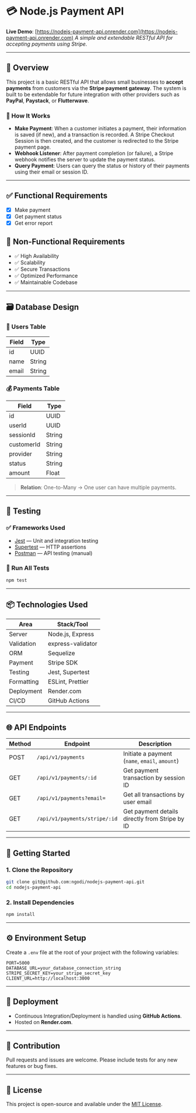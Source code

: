 # 💳 Node.js Payment API

**Live Demo**: [https://nodejs-payment-api.onrender.com](https://nodejs-payment-api.onrender.com)
*A simple and extendable RESTful API for accepting payments using Stripe.*

---

## 📘 Overview

This project is a basic RESTful API that allows small businesses to **accept payments** from customers via the **Stripe payment gateway**. The system is built to be extendable for future integration with other providers such as **PayPal**, **Paystack**, or **Flutterwave**.

### 🔄 How It Works

* **Make Payment**: When a customer initiates a payment, their information is saved (if new), and a transaction is recorded. A Stripe Checkout Session is then created, and the customer is redirected to the Stripe payment page.
* **Webhook Listener**: After payment completion (or failure), a Stripe webhook notifies the server to update the payment status.
* **Query Payment**: Users can query the status or history of their payments using their email or session ID.

---

## ✅ Functional Requirements

* [x] Make payment
* [x] Get payment status
* [x] Get error report

## 🧰 Non-Functional Requirements

* ✅ High Availability
* ✅ Scalability
* ✅ Secure Transactions
* ✅ Optimized Performance
* ✅ Maintainable Codebase

---

## 🗃️ Database Design

### 👤 Users Table

| Field | Type   |
| ----- | ------ |
| id    | UUID   |
| name  | String |
| email | String |

### 💰 Payments Table

| Field      | Type   |
| ---------- | ------ |
| id         | UUID   |
| userId     | UUID   |
| sessionId  | String |
| customerId | String |
| provider   | String |
| status     | String |
| amount     | Float  |

> **Relation**: One-to-Many → One user can have multiple payments.

---

## 🧪 Testing

### ✅ Frameworks Used

* [Jest](https://jestjs.io/) — Unit and integration testing
* [Supertest](https://github.com/ladjs/supertest) — HTTP assertions
* [Postman](https://www.postman.com/) — API testing (manual)

### 🚀 Run All Tests

```bash
npm test
```

---

## 📦 Technologies Used

| Area       | Stack/Tool        |
| ---------- | ----------------- |
| Server     | Node.js, Express  |
| Validation | express-validator |
| ORM        | Sequelize         |
| Payment    | Stripe SDK        |
| Testing    | Jest, Supertest   |
| Formatting | ESLint, Prettier  |
| Deployment | Render.com        |
| CI/CD      | GitHub Actions    |

---

## 🌐 API Endpoints

| Method | Endpoint                       | Description                                       |
|--------|--------------------------------|---------------------------------------------------|
| POST   | `/api/v1/payments`             | Initiate a payment (`name`, `email`, `amount`)    |
| GET    | `/api/v1/payments/:id`         | Get payment transaction by session ID             |
| GET    | `/api/v1/payments?email=`      | Get all transactions by user email                |
| GET    | `/api/v1/payments/stripe/:id`  | Get payment details directly from Stripe by ID    |

---

## 🚀 Getting Started

### 1. Clone the Repository

```bash
git clone git@github.com:ngodi/nodejs-payment-api.git
cd nodejs-payment-api
```

### 2. Install Dependencies

```bash
npm install
```

---

## ⚙️ Environment Setup

Create a `.env` file at the root of your project with the following variables:

```env
PORT=5000
DATABASE_URL=your_database_connection_string
STRIPE_SECRET_KEY=your_stripe_secret_key
CLIENT_URL=http://localhost:3000
```

---

## 🚢 Deployment

* Continuous Integration/Deployment is handled using **GitHub Actions**.
* Hosted on **Render.com**.

---

## 🙋 Contribution

Pull requests and issues are welcome. Please include tests for any new features or bug fixes.

---

## 📄 License

This project is open-source and available under the [MIT License](LICENSE).